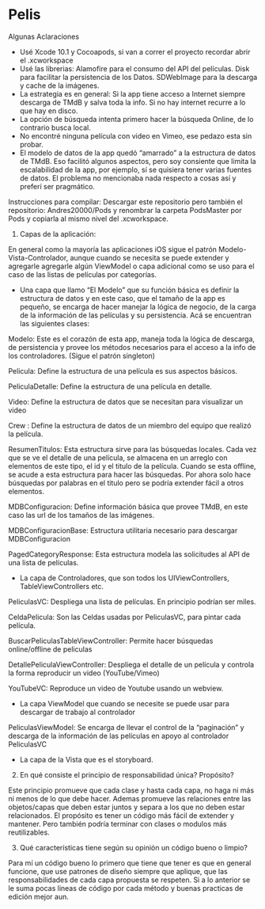 # Pelis

Algunas Aclaraciones


* Usé Xcode 10.1 y  Cocoapods, si van a correr el proyecto recordar abrir el .xcworkspace
* Usé las librerias:   Alamofire para el consumo del API del películas. Disk para facilitar la persistencia de los Datos. SDWebImage para la descarga y cache de la imágenes. 
* La estrategia es en general: Si la app tiene acceso a Internet siempre descarga de TMdB y salva toda la info. Si no hay internet recurre a lo que hay en disco.
* La opción de búsqueda intenta primero hacer la búsqueda Online, de lo contrario busca local. 
* No encontré ninguna película con video en Vimeo, ese pedazo esta sin probar. 
* El modelo de datos de la app quedó “amarrado” a la estructura de datos de  TMdB. Eso facilitó algunos aspectos, pero soy consiente que limita la escalabilidad de la  app, por ejemplo, sí se quisiera tener varias fuentes de datos.  El problema no mencionaba nada respecto a cosas así y preferí ser pragmático.  

Instrucciones para compilar:
Descargar este repositorio pero también el repositorio: Andres20000/Pods  y renombrar la carpeta PodsMaster por  Pods y copiarla al mismo nivel del .xcworkspace.



1. Capas de la aplicación: 

En general como  la mayoría las  aplicaciones iOS sigue el patrón Modelo-Vista-Controlador, aunque cuando se necesita se  puede extender y agregarle agregarle algún ViewModel o capa adicional como se uso para el caso de las listas de películas por categorías. 

* Una capa que llamo “El Modelo” que su función básica es definir la estructura de datos y en este caso, que el tamaño de la app es pequeño, se encarga de hacer manejar la lógica de negocio, de la carga de la información de las películas y su persistencia. Acá se encuentran las siguientes clases:

Modelo:  Este es el corazón de esta app, maneja toda la lógica de descarga, de persistencia y provee los métodos necesarios para el acceso a la info de los controladores. (Sigue el patrón singleton) 

Pelicula:  Define la estructura de una película es sus aspectos básicos.

PeliculaDetalle: Define la estructura de una película en detalle.

Video: Define la estructura de datos que se necesitan para visualizar un video

Crew :  Define la estructura de datos de un miembro del equipo que realizó la película. 

ResumenTitulos:  Esta estructura sirve para las búsquedas locales. Cada vez que se ve el detalle de una película, se almacena en un arreglo con elementos de este tipo, el id y el titulo de la película. Cuando se esta offline, se acude a esta estructura para hacer las búsquedas. Por ahora solo hace búsquedas por palabras en el titulo pero se podría extender fácil a otros elementos. 

MDBConfiguracion: Define información básica que provee TMdB, en este caso las url de los  tamaños de las imágenes. 

MDBConfiguracionBase:   Estructura utilitaria necesario para descargar MDBConfiguracion

PagedCategoryResponse:  Esta estructura modela  las solicitudes al API de una lista de películas.  

* La capa de Controladores, que son todos los UIViewControllers, TableViewControllers etc. 

PeliculasVC:  Despliega una lista  de películas. En principio podrían ser miles.  

CeldaPelicula: Son las Celdas usadas por  PeliculasVC, para pintar cada película.

BuscarPeliculasTableViewController: Permite hacer búsquedas online/offline de peliculas

DetallePeliculaViewController: Despliega el detalle de un película y controla la forma reproducir un video (YouTube/Vimeo)

YouTubeVC: Reproduce un video de Youtube usando un webview. 

* La capa ViewModel que cuando se necesite se puede usar para descargar de trabajo al controlador

PeliculasViewModel:  Se encarga de llevar el control de la “paginación” y descarga de la información de las películas en apoyo al controlador   PeliculasVC

* La capa de la Vista que es el storyboard. 



2.  En qué consiste el principio de responsabilidad única? Propósito?

Este principio promueve que cada clase y hasta cada capa, no haga  ni más ni menos de lo que debe hacer. Ademas  promueve las relaciones entre las objetos/capas que deben estar juntos y separa a los que no deben estar relacionados.  El propósito es tener un código más fácil de  extender  y mantener.  Pero también podría terminar con clases o modulos más reutilizables.

3. Qué características tiene según  su opinión un código bueno o limpio?

Para mí un código bueno lo primero que tiene que tener  es que en general funcione, que use patrones de diseño siempre que aplique, que las responsabilidades de cada capa propuesta se respeten. Si a lo anterior se le suma pocas lineas de código por cada método y buenas practicas de edición mejor aun.  
